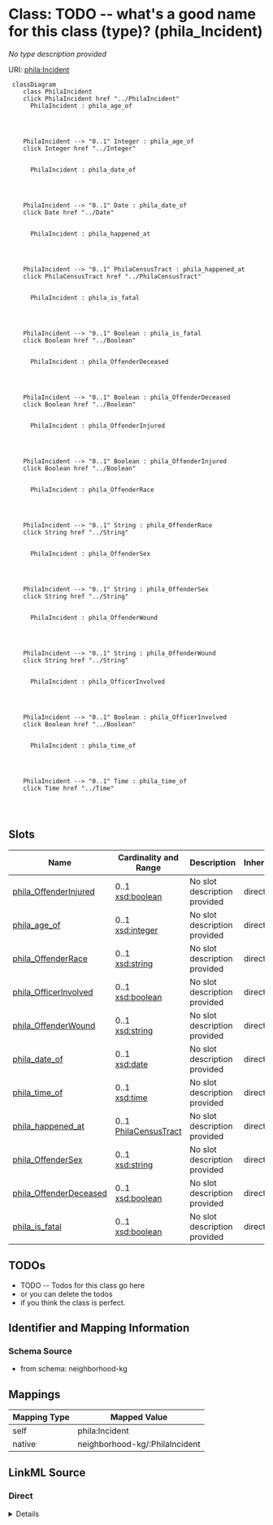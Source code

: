 

# Class: TODO -- what's a good name for this class (type)? (phila_Incident)


_No type description provided_





URI: [phila:Incident](https://metadata.phila.gov/Incident)






```mermaid
 classDiagram
    class PhilaIncident
    click PhilaIncident href "../PhilaIncident"
      PhilaIncident : phila_age_of
        
          
    
    
    PhilaIncident --> "0..1" Integer : phila_age_of
    click Integer href "../Integer"

        
      PhilaIncident : phila_date_of
        
          
    
    
    PhilaIncident --> "0..1" Date : phila_date_of
    click Date href "../Date"

        
      PhilaIncident : phila_happened_at
        
          
    
    
    PhilaIncident --> "0..1" PhilaCensusTract : phila_happened_at
    click PhilaCensusTract href "../PhilaCensusTract"

        
      PhilaIncident : phila_is_fatal
        
          
    
    
    PhilaIncident --> "0..1" Boolean : phila_is_fatal
    click Boolean href "../Boolean"

        
      PhilaIncident : phila_OffenderDeceased
        
          
    
    
    PhilaIncident --> "0..1" Boolean : phila_OffenderDeceased
    click Boolean href "../Boolean"

        
      PhilaIncident : phila_OffenderInjured
        
          
    
    
    PhilaIncident --> "0..1" Boolean : phila_OffenderInjured
    click Boolean href "../Boolean"

        
      PhilaIncident : phila_OffenderRace
        
          
    
    
    PhilaIncident --> "0..1" String : phila_OffenderRace
    click String href "../String"

        
      PhilaIncident : phila_OffenderSex
        
          
    
    
    PhilaIncident --> "0..1" String : phila_OffenderSex
    click String href "../String"

        
      PhilaIncident : phila_OffenderWound
        
          
    
    
    PhilaIncident --> "0..1" String : phila_OffenderWound
    click String href "../String"

        
      PhilaIncident : phila_OfficerInvolved
        
          
    
    
    PhilaIncident --> "0..1" Boolean : phila_OfficerInvolved
    click Boolean href "../Boolean"

        
      PhilaIncident : phila_time_of
        
          
    
    
    PhilaIncident --> "0..1" Time : phila_time_of
    click Time href "../Time"

        
      
```




<!-- no inheritance hierarchy -->


## Slots

| Name | Cardinality and Range | Description | Inheritance |
| ---  | --- | --- | --- |
| [phila_OffenderInjured](../slots/phila_OffenderInjured.md) | 0..1 <br/> [xsd:boolean](xsd:boolean) | No slot description provided | direct |
| [phila_age_of](../slots/phila_age_of.md) | 0..1 <br/> [xsd:integer](xsd:integer) | No slot description provided | direct |
| [phila_OffenderRace](../slots/phila_OffenderRace.md) | 0..1 <br/> [xsd:string](xsd:string) | No slot description provided | direct |
| [phila_OfficerInvolved](../slots/phila_OfficerInvolved.md) | 0..1 <br/> [xsd:boolean](xsd:boolean) | No slot description provided | direct |
| [phila_OffenderWound](../slots/phila_OffenderWound.md) | 0..1 <br/> [xsd:string](xsd:string) | No slot description provided | direct |
| [phila_date_of](../slots/phila_date_of.md) | 0..1 <br/> [xsd:date](xsd:date) | No slot description provided | direct |
| [phila_time_of](../slots/phila_time_of.md) | 0..1 <br/> [xsd:time](xsd:time) | No slot description provided | direct |
| [phila_happened_at](../slots/phila_happened_at.md) | 0..1 <br/> [PhilaCensusTract](../classes/PhilaCensusTract.md) | No slot description provided | direct |
| [phila_OffenderSex](../slots/phila_OffenderSex.md) | 0..1 <br/> [xsd:string](xsd:string) | No slot description provided | direct |
| [phila_OffenderDeceased](../slots/phila_OffenderDeceased.md) | 0..1 <br/> [xsd:boolean](xsd:boolean) | No slot description provided | direct |
| [phila_is_fatal](../slots/phila_is_fatal.md) | 0..1 <br/> [xsd:boolean](xsd:boolean) | No slot description provided | direct |









## TODOs

* TODO -- Todos for this class go here
* or you can delete the todos
* if you think the class is perfect.

## Identifier and Mapping Information







### Schema Source


* from schema: neighborhood-kg




## Mappings

| Mapping Type | Mapped Value |
| ---  | ---  |
| self | phila:Incident |
| native | neighborhood-kg/:PhilaIncident |







## LinkML Source

<!-- TODO: investigate https://stackoverflow.com/questions/37606292/how-to-create-tabbed-code-blocks-in-mkdocs-or-sphinx -->

### Direct

<details>
```yaml
name: phila_Incident
description: No type description provided
title: TODO -- what's a good name for this class (type)?
todos:
- TODO -- Todos for this class go here
- or you can delete the todos
- if you think the class is perfect.
notes:
- Class with 15328 occurences.
from_schema: neighborhood-kg
rank: 1000
slots:
- phila_OffenderInjured
- phila_age_of
- phila_OffenderRace
- phila_OfficerInvolved
- phila_OffenderWound
- phila_date_of
- phila_time_of
- phila_happened_at
- phila_OffenderSex
- phila_OffenderDeceased
- phila_is_fatal
class_uri: phila:Incident

```
</details>

### Induced

<details>
```yaml
name: phila_Incident
description: No type description provided
title: TODO -- what's a good name for this class (type)?
todos:
- TODO -- Todos for this class go here
- or you can delete the todos
- if you think the class is perfect.
notes:
- Class with 15328 occurences.
from_schema: neighborhood-kg
rank: 1000
attributes:
  phila_OffenderInjured:
    name: phila_OffenderInjured
    description: No slot description provided
    todos:
    - TODO -- Todos for this slot go here
    - or you can delete the todos
    - if you think the class is perfect.
    comments:
    - 15328 occurrences with subject type phila_Incident and object type boolean.
    examples:
    - value: phila:OBJ_11856539 phila:OffenderInjured false
    from_schema: neighborhood-kg
    rank: 1000
    slot_uri: phila:OffenderInjured
    alias: phila_OffenderInjured
    owner: phila_Incident
    domain_of:
    - phila_Incident
    range: boolean
  phila_age_of:
    name: phila_age_of
    description: No slot description provided
    todos:
    - TODO -- Todos for this slot go here
    - or you can delete the todos
    - if you think the class is perfect.
    comments:
    - 15093 occurrences with subject type phila_Incident and object type integer.
    examples:
    - value: phila:OBJ_11856539 phila:age_of 64
    from_schema: neighborhood-kg
    rank: 1000
    slot_uri: phila:age_of
    alias: phila_age_of
    owner: phila_Incident
    domain_of:
    - phila_Incident
    range: integer
  phila_OffenderRace:
    name: phila_OffenderRace
    description: No slot description provided
    todos:
    - TODO -- Todos for this slot go here
    - or you can delete the todos
    - if you think the class is perfect.
    comments:
    - 15205 occurrences with subject type phila_Incident and object type string.
    examples:
    - value: phila:OBJ_11856539 phila:OffenderRace B
    from_schema: neighborhood-kg
    rank: 1000
    slot_uri: phila:OffenderRace
    alias: phila_OffenderRace
    owner: phila_Incident
    domain_of:
    - phila_Incident
    range: string
  phila_OfficerInvolved:
    name: phila_OfficerInvolved
    description: No slot description provided
    todos:
    - TODO -- Todos for this slot go here
    - or you can delete the todos
    - if you think the class is perfect.
    comments:
    - 15328 occurrences with subject type phila_Incident and object type boolean.
    examples:
    - value: phila:OBJ_11856539 phila:OfficerInvolved false
    from_schema: neighborhood-kg
    rank: 1000
    slot_uri: phila:OfficerInvolved
    alias: phila_OfficerInvolved
    owner: phila_Incident
    domain_of:
    - phila_Incident
    range: boolean
  phila_OffenderWound:
    name: phila_OffenderWound
    description: No slot description provided
    todos:
    - TODO -- Todos for this slot go here
    - or you can delete the todos
    - if you think the class is perfect.
    comments:
    - 15200 occurrences with subject type phila_Incident and object type string.
    examples:
    - value: phila:OBJ_11856539 phila:OffenderWound Multiple
    from_schema: neighborhood-kg
    rank: 1000
    slot_uri: phila:OffenderWound
    alias: phila_OffenderWound
    owner: phila_Incident
    domain_of:
    - phila_Incident
    range: string
  phila_date_of:
    name: phila_date_of
    description: No slot description provided
    todos:
    - TODO -- Todos for this slot go here
    - or you can delete the todos
    - if you think the class is perfect.
    comments:
    - 15328 occurrences with subject type phila_Incident and object type date.
    examples:
    - value: phila:OBJ_11856539 phila:date_of 2022-12-21
    from_schema: neighborhood-kg
    rank: 1000
    slot_uri: phila:date_of
    alias: phila_date_of
    owner: phila_Incident
    domain_of:
    - phila_Incident
    range: date
  phila_time_of:
    name: phila_time_of
    description: No slot description provided
    todos:
    - TODO -- Todos for this slot go here
    - or you can delete the todos
    - if you think the class is perfect.
    comments:
    - 15205 occurrences with subject type phila_Incident and object type time.
    examples:
    - value: phila:OBJ_11856539 phila:time_of 00:13:00
    from_schema: neighborhood-kg
    rank: 1000
    slot_uri: phila:time_of
    alias: phila_time_of
    owner: phila_Incident
    domain_of:
    - phila_Incident
    range: time
  phila_happened_at:
    name: phila_happened_at
    description: No slot description provided
    todos:
    - TODO -- Todos for this slot go here
    - or you can delete the todos
    - if you think the class is perfect.
    comments:
    - 15328 occurrences with subject type phila_Incident and object type phila_CensusTract.
    examples:
    - value: phila:OBJ_11871866 phila:happened_at phila:CT_28902
    from_schema: neighborhood-kg
    rank: 1000
    slot_uri: phila:happened_at
    alias: phila_happened_at
    owner: phila_Incident
    domain_of:
    - phila_Incident
    range: phila_CensusTract
  phila_OffenderSex:
    name: phila_OffenderSex
    description: No slot description provided
    todos:
    - TODO -- Todos for this slot go here
    - or you can delete the todos
    - if you think the class is perfect.
    comments:
    - 15328 occurrences with subject type phila_Incident and object type string.
    examples:
    - value: phila:OBJ_11856539 phila:OffenderSex F
    from_schema: neighborhood-kg
    rank: 1000
    slot_uri: phila:OffenderSex
    alias: phila_OffenderSex
    owner: phila_Incident
    domain_of:
    - phila_Incident
    range: string
  phila_OffenderDeceased:
    name: phila_OffenderDeceased
    description: No slot description provided
    todos:
    - TODO -- Todos for this slot go here
    - or you can delete the todos
    - if you think the class is perfect.
    comments:
    - 15328 occurrences with subject type phila_Incident and object type boolean.
    examples:
    - value: phila:OBJ_11856539 phila:OffenderDeceased false
    from_schema: neighborhood-kg
    rank: 1000
    slot_uri: phila:OffenderDeceased
    alias: phila_OffenderDeceased
    owner: phila_Incident
    domain_of:
    - phila_Incident
    range: boolean
  phila_is_fatal:
    name: phila_is_fatal
    description: No slot description provided
    todos:
    - TODO -- Todos for this slot go here
    - or you can delete the todos
    - if you think the class is perfect.
    comments:
    - 15205 occurrences with subject type phila_Incident and object type boolean.
    examples:
    - value: phila:OBJ_11856539 phila:is_fatal false
    from_schema: neighborhood-kg
    rank: 1000
    slot_uri: phila:is_fatal
    alias: phila_is_fatal
    owner: phila_Incident
    domain_of:
    - phila_Incident
    range: boolean
class_uri: phila:Incident

```
</details>
